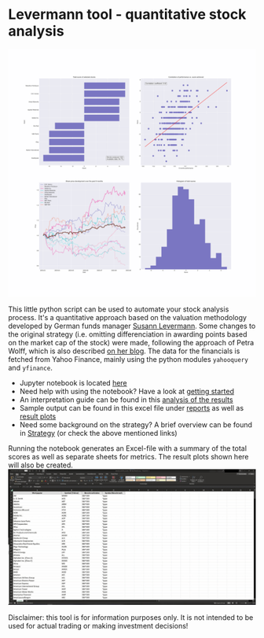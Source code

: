 Levermann tool - quantitative stock analysis
==============================

![Overview](reports/figures/2023-08-28_09-48-57_summary.png)



This little python script can be used to automate your stock analysis process. It's a quantitative approach based on the valuation methodology developed by German funds manager [Susann Levermann](https://de.wikipedia.org/wiki/Susan_Levermann). Some changes to the original strategy (i.e. omitting differenciation in awarding points based on the market cap of the stock) were made, following the approach of Petra Wolff, which is also described [on her blog](https://petrawolff.blog/levermann-experiment/).
The data for the financials is fetched from Yahoo Finance, mainly using the python modules `yahooquery` and `yfinance`.


- Jupyter notebook is located [here](notebooks/1.0-levermann-analysis.ipynb)
- Need help with using the notebook? Have a look at [getting started](docs/getting-started.md)
- An interpretation guide can be found in this [analysis of the results](reports/analysis.md)
- Sample output can be found in this excel file under [reports](reports) as well as [result plots](reports/figures)
- Need some background on the strategy? A brief overview can be found in [Strategy](docs/strategy.md) (or check the above mentioned links)


Running the notebook generates an Excel-file with a summary of the total scores as well as separate sheets for metrics. The result plots shown here will also be created.
![Notebook](docs/animation.gif)


Disclaimer: this tool is for information purposes only. It is not intended to be used for actual trading or making investment decisions!

